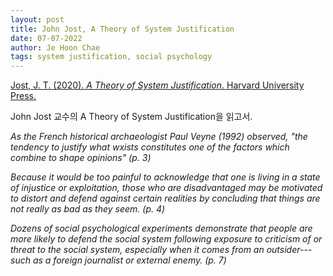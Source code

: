 ```yaml
---
layout: post
title: John Jost, A Theory of System Justification
date: 07-07-2022
author: Je Hoon Chae
tags: system justification, social psychology
---
```


<!-- [Home](./post) -->


[Jost, J. T. (2020). *A Theory of System Justification*. Harvard University Press.](https://www.amazon.com/Theory-System-Justification-John-Jost/dp/0674244656/ref=sr_1_1?keywords=A+theory+of+system+justification&qid=1659086345&s=books&sr=1-1)

John Jost 교수의 A Theory of System Justification을 읽고서.

*As the French historical archaeologist Paul Veyne (1992) observed, "the tendency to justify what wxists constitutes one of the factors which combine to shape opinions" (p. 3)*

*Because it would be too painful to acknowledge that one is living in a state of injustice or exploitation, those who are disadvantaged may be motivated to distort and defend against certain realities by concluding that things are not really as bad as they seem. (p. 4)*

*Dozens of social psychological experiments demonstrate that people are more likely to defend the social system following exposure to criticism of or threat to the social system, especially when it comes from an outsider---such as a foreign journalist or external enemy. (p. 7)*
